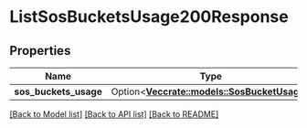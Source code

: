 # ListSosBucketsUsage200Response

## Properties

Name | Type | Description | Notes
------------ | ------------- | ------------- | -------------
**sos_buckets_usage** | Option<[**Vec<crate::models::SosBucketUsage>**](sos-bucket-usage.md)> |  | [optional]

[[Back to Model list]](../README.md#documentation-for-models) [[Back to API list]](../README.md#documentation-for-api-endpoints) [[Back to README]](../README.md)


